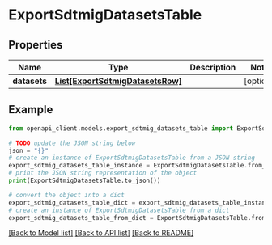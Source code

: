 # ExportSdtmigDatasetsTable


## Properties

Name | Type | Description | Notes
------------ | ------------- | ------------- | -------------
**datasets** | [**List[ExportSdtmigDatasetsRow]**](ExportSdtmigDatasetsRow.md) |  | [optional] 

## Example

```python
from openapi_client.models.export_sdtmig_datasets_table import ExportSdtmigDatasetsTable

# TODO update the JSON string below
json = "{}"
# create an instance of ExportSdtmigDatasetsTable from a JSON string
export_sdtmig_datasets_table_instance = ExportSdtmigDatasetsTable.from_json(json)
# print the JSON string representation of the object
print(ExportSdtmigDatasetsTable.to_json())

# convert the object into a dict
export_sdtmig_datasets_table_dict = export_sdtmig_datasets_table_instance.to_dict()
# create an instance of ExportSdtmigDatasetsTable from a dict
export_sdtmig_datasets_table_from_dict = ExportSdtmigDatasetsTable.from_dict(export_sdtmig_datasets_table_dict)
```
[[Back to Model list]](../README.md#documentation-for-models) [[Back to API list]](../README.md#documentation-for-api-endpoints) [[Back to README]](../README.md)


